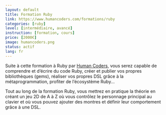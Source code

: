 ```yaml
---
layout: default
title: Formation Ruby
link: https://www.humancoders.com/formations/ruby
categories: [ruby]
level: [intermédiaire, avancé]
instruction: [formation, cours]
price: [2000€]
image: humancoders.png
status: actif
lang: fr
---
```


Suite à cette formation à Ruby par [Human Coders](https://www.humancoders.com), vous serez capable de comprendre et d’écrire du code Ruby, créer et publier vos propres bibliothèques (gems), réaliser vos propres DSL grâce à la métaprogrammation, profiter de l’écosystème Ruby...

Tout au long de la formation Ruby, vous mettrez en pratique la théorie en créant un jeu 2D de A à Z où vous contrôlez le personnage principal au clavier et où vous pouvez ajouter des montres et définir leur comportement grâce à une DSL.
